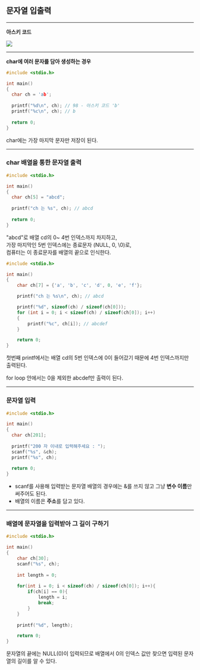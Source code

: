 ## **문자열 입출력**

___

**아스키 코드**

<img src="https://user-images.githubusercontent.com/66513003/131367336-bf0d652f-8863-4bf9-9190-1e4cdc473059.png">

___

**char에 여러 문자를 담아 생성하는 경우**

```c
#include <stdio.h>

int main()
{
  char ch = 'ab';
    
  printf("%d\n", ch); // 98 - 아스키 코드 'b'
  printf("%c\n", ch); // b
  
  return 0;
}
```
char에는 가장 마지막 문자만 저장이 된다.

___

### **char 배열을 통한 문자열 출력**

```c
#include <stdio.h>

int main()
{
  char ch[5] = "abcd";
  
  printf("ch 는 %s", ch); // abcd
  
  return 0;
}
```

"abcd"로 배열 cd의 0~ 4번 인덱스까지 차지하고,  
가장 마지막인 5번 인덱스에는 종료문자 (NULL, 0, \0)로,   
컴퓨터는 이 종료문자를 배열의 끝으로 인식한다.

```c
#include <stdio.h>

int main()
{
    char ch[7] = {'a', 'b', 'c', 'd', 0, 'e', 'f'};

    printf("ch 는 %s\n", ch); // abcd

    printf("%d", sizeof(ch) / sizeof(ch[0]));
    for (int i = 0; i < sizeof(ch) / sizeof(ch[0]); i++)
    {
        printf("%c", ch[i]); // abcdef
    }

    return 0;
}
```

첫번째 printf에서는 배열 cd의 5번 인덱스에 0이 들어갔기 때문에 4번 인덱스까지만 출력된다.

for loop 안에서는 0을 제외한 abcdef만 출력이 된다.

___

### **문자열 입력**

```c
#include <stdio.h>

int main()
{
  char ch[201];
  
  printf("200 자 이내로 입력해주세요 : ");
  scanf("%s", &ch);
  printf("%s", ch);
  
  return 0;
}
```

- scanf를 사용해 입력받는 문자열 배열의 경우에는 &를 쓰지 않고 그냥 **변수 이름**만 써주어도 된다.
- 배열의 이름은 **주소**를 담고 있다.

___

### **배열에 문자열을 입력받아 그 길이 구하기**

```c
#include <stdio.h>

int main()
{
	char ch[30];
	scanf("%s", ch);
	
	int length = 0;
	
	for(int i = 0; i < sizeof(ch) / sizeof(ch[0]); i++){
		if(ch[i] == 0){
			length = i;
			break;
		}
	}
	
	printf("%d", length);

	return 0;
}
```

문자열의 끝에는 NULL(0)이 입력되므로 배열에서 0의 인덱스 값만 찾으면 입력된 문자열의 길이를 알 수 있다.
